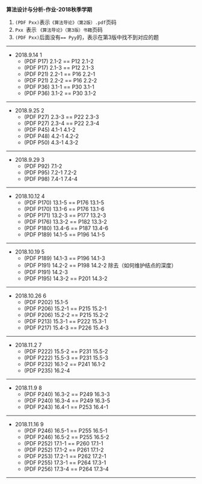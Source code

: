 **算法设计与分析-作业-2018秋季学期**

1. `(PDF Pxx)`表示`《算法导论》（第2版）.pdf`页码
2. `Pxx `表示 `《算法导论》（第3版）书籍`页码
3. `(PDF Pxx)`后面没有`== Pyy`的，表示在第3版中找不到对应的题

---

- 2018.9.14 1
    + (PDF P17) 2.1-2 == P12 2.1-2
    + (PDF P17) 2.1-3 == P12 2.1-3
    + (PDF P21) 2.2-1 == P16 2.2-1
    + (PDF P21) 2.2-2 == P16 2.2-2
    + (PDF P36) 3.1-1 == P30 3.1-1
    + (PDF P36) 3.1-2 == P30 3.1-2

---

- 2018.9.25 2
    + (PDF P27) 2.3-3 == P22 2.3-3
    + (PDF P27) 2.3-4 == P22 2.3-4
    + (PDF P45) 4.1-1 4.1-2
    + (PDF P48) 4.2-1 4.2-2
    + (PDF P50) 4.3-1 4.3-2

---

- 2018.9.29 3
    + (PDF P92) 7.1-2
    + (PDF P95) 7.2-1 7.2-2
    + (PDF P98) 7.4-1 7.4-4

---

- 2018.10.12 4
    + (PDF P170) 13.1-5 == P176 13.1-5
    + (PDF P170) 13.1-6 == P176 13.1-6
    + (PDF P171) 13.2-3 == P177 13.2-3
    + (PDF P176) 13.3-2 == P182 13.3-2
    + (PDF P180) 13.4-6 == P187 13.4-6
    + (PDF P189) 14.1-5 == P196 14.1-5

---

- 2018.10.19 5
    + (PDF P189) 14.1-3 == P196 14.1-3
    + (PDF P191) 14.2-2 == P198 14.2-2 除去（如何维护结点的深度）
    + (PDF P191) 14.2-3
    + (PDF P195) 14.3-2 == P201 14.3-2

---

- 2018.10.26 6
    + (PDF P202) 15.1-5
    + (PDF P206) 15.2-1 == P215 15.2-1
    + (PDF P206) 15.2-2 == P215 15.2-2
    + (PDF P213) 15.3-1 == P222 15.3-1
    + (PDF P217) 15.4-3 == P226 15.4-3

---

- 2018.11.2 7
    + (PDF P222) 15.5-2 == P231 15.5-2
    + (PDF P222) 15.5-3 == P231 15.5-3
    + (PDF P232) 16.1-2 == P241 16.1-2 
    + (PDF P235) 16.2-4

---

- 2018.11.9 8
    + (PDF P240) 16.3-2 == P249 16.3-3
    + (PDF P240) 16.3-4 == P249 16.3-5
    + (PDF P243) 16.4-1 == P253 16.4-1

---

- 2018.11.16 9
    + (PDF P246) 16.5-1 == P255 16.5-1
    + (PDF P246) 16.5-2 == P255 16.5-2
    + (PDF P252) 17.1-1 == P260 17.1-1
    + (PDF P252) 17.1-2 == P261 17.1-2
    + (PDF P253) 17.2-1 == P262 17.2-1
    + (PDF P255) 17.3-1 == P264 17.3-1
    + (PDF P256) 17.3-4 == P264 17.3-4

---

